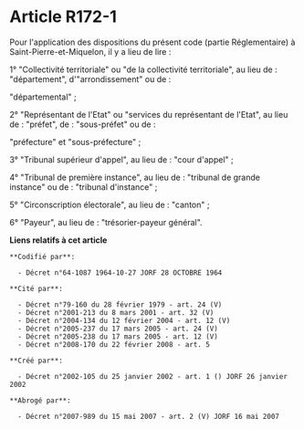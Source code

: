 # Article R172-1

Pour l'application des dispositions du présent code (partie Réglementaire) à Saint-Pierre-et-Miquelon, il y a lieu de lire :

1° "Collectivité territoriale" ou "de la collectivité territoriale", au lieu de : "département", d'"arrondissement" ou de :

"départemental" ;

2° "Représentant de l'Etat" ou "services du représentant de l'Etat", au lieu de : "préfet", de : "sous-préfet" ou de :

"préfecture" et "sous-préfecture" ;

3° "Tribunal supérieur d'appel", au lieu de : "cour d'appel" ;

4° "Tribunal de première instance", au lieu de : "tribunal de grande instance" ou de : "tribunal d'instance" ;

5° "Circonscription électorale", au lieu de : "canton" ;

6° "Payeur", au lieu de : "trésorier-payeur général".

**Liens relatifs à cet article**

	**Codifié par**:

	  - Décret n°64-1087 1964-10-27 JORF 28 OCTOBRE 1964

	**Cité par**:

	  - Décret n°79-160 du 28 février 1979 - art. 24 (V)
	  - Décret n°2001-213 du 8 mars 2001 - art. 32 (V)
	  - Décret n°2004-134 du 12 février 2004 - art. 12 (V)
	  - Décret n°2005-237 du 17 mars 2005 - art. 24 (V)
	  - Décret n°2005-238 du 17 mars 2005 - art. 12 (V)
	  - Décret n°2008-170 du 22 février 2008 - art. 5

	**Créé par**:

	  - Décret n°2002-105 du 25 janvier 2002 - art. 1 () JORF 26 janvier 2002

	**Abrogé par**:

	  - Décret n°2007-989 du 15 mai 2007 - art. 2 (V) JORF 16 mai 2007
